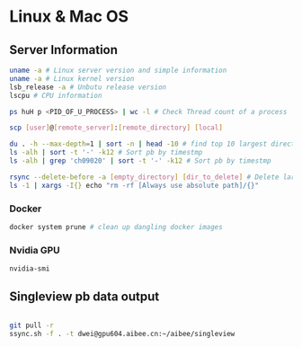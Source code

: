 # Linux & Mac OS

## Server Information

```bash
uname -a # Linux server version and simple information 
uname -a # Linux kernel version
lsb_release -a # Unbutu release version 
lscpu # CPU information

ps huH p <PID_OF_U_PROCESS> | wc -l # Check Thread count of a process

scp [user]@[remote_server]:[remote_directory] [local]

du . -h --max-depth=1 | sort -n | head -10 # find top 10 largest directories
ls -alh | sort -t '-' -k12 # Sort pb by timestmp
ls -alh | grep 'ch09020' | sort -t '-' -k12 # Sort pb by timestmp

rsync --delete-before -a [empty_directory] [dir_to_delete] # Delete large directory
ls -1 | xargs -I{} echo "rm -rf [Always use absolute path]/{}"
```

### Docker

```bash
docker system prune # clean up dangling docker images
```

### Nvidia GPU

```bash
nvidia-smi
```

## Singleview pb data output

```bash

git pull -r 
ssync.sh -f . -t dwei@gpu604.aibee.cn:~/aibee/singleview 

```
